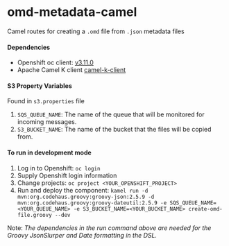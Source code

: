 # omd-metadata-camel

Camel routes for creating a `.omd` file from `.json` metadata files

#### Dependencies
- Openshift oc client: [v3.11.0](https://github.com/openshift/origin/releases/tag/v3.11.0 "Openshift oc client")
- Apache Camel K client [camel-k-client](https://github.com/apache/camel-k/releases "Apache camel-k-client")

#### S3 Property Variables
Found in `s3.properties` file

1. `SQS_QUEUE_NAME`: The name of the queue that will be monitored for incoming messages.
2. `S3_BUCKET_NAME`: The name of the bucket that the files will be copied from. 

#### To run in development mode
1. Log in to Openshift: `oc login`
2. Supply Openshift login information
3. Change projects: `oc project <YOUR_OPENSHIFT_PROJECT>`
4. Run and deploy the component: ```kamel run -d mvn:org.codehaus.groovy:groovy-json:2.5.9 -d mvn:org.codehaus.groovy:groovy-dateutil:2.5.9 -e SQS_QUEUE_NAME=<YOUR_QUEUE_NAME> -e S3_BUCKET_NAME=<YOUR_BUCKET_NAME> create-omd-file.groovy --dev```
 
 Note: _The dependencies in the run command above are needed for the Groovy JsonSlurper and Date formatting in the DSL._
